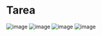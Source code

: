 # Tarea
![image](https://github.com/linleyliliana/Tarea/assets/151756112/9a7b27ec-0580-421a-a1b8-410a15777d26)
![image](https://github.com/linleyliliana/Tarea/assets/151756112/8bfdb83c-0075-437b-be54-dcc32199493c)
![image](https://github.com/linleyliliana/Tarea/assets/151756112/14f0a9ce-eca4-42cd-833e-3d369bafa393)
![image](https://github.com/linleyliliana/Tarea/assets/151756112/92e180cb-b40a-483c-b915-569857a7ccea)

